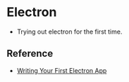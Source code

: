 # Electron
- Trying out electron for the first time.

## Reference
- [Writing Your First Electron App](https://electronjs.org/docs/tutorial/first-app)